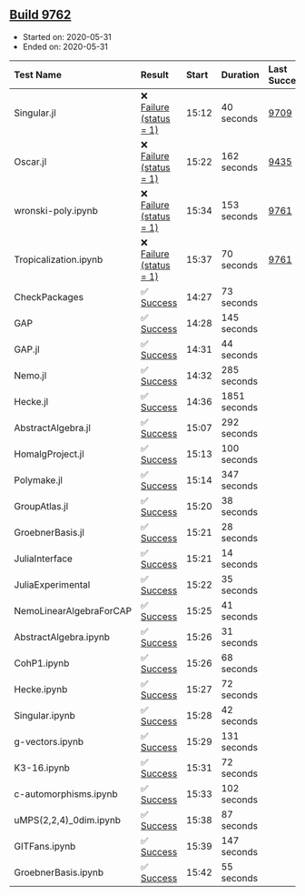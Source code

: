## [Build 9762](https://oscarci.mathematik.uni-kl.de/job/oscar/9762/)

* Started on: 2020-05-31
* Ended on: 2020-05-31

| Test Name    | Result | Start | Duration | Last Success | First Failure |
|:-------------|:-------|:------|:---------|:-------------|:--------------|
| Singular.jl | ❌ [Failure (status = 1)](https://oscarci.mathematik.uni-kl.de/job/oscar/9762/artifact/logs/build-9762/Singular.jl.log) | 15:12 | 40 seconds | [9709](https://oscarci.mathematik.uni-kl.de/job/oscar/9709/) | [9710](https://oscarci.mathematik.uni-kl.de/job/oscar/9710/) |
| Oscar.jl | ❌ [Failure (status = 1)](https://oscarci.mathematik.uni-kl.de/job/oscar/9762/artifact/logs/build-9762/Oscar.jl.log) | 15:22 | 162 seconds | [9435](https://oscarci.mathematik.uni-kl.de/job/oscar/9435/) | [9436](https://oscarci.mathematik.uni-kl.de/job/oscar/9436/) |
| wronski-poly.ipynb | ❌ [Failure (status = 1)](https://oscarci.mathematik.uni-kl.de/job/oscar/9762/artifact/logs/build-9762/wronski-poly.ipynb.log) | 15:34 | 153 seconds | [9761](https://oscarci.mathematik.uni-kl.de/job/oscar/9761/) | [9762](https://oscarci.mathematik.uni-kl.de/job/oscar/9762/) |
| Tropicalization.ipynb | ❌ [Failure (status = 1)](https://oscarci.mathematik.uni-kl.de/job/oscar/9762/artifact/logs/build-9762/Tropicalization.ipynb.log) | 15:37 | 70 seconds | [9761](https://oscarci.mathematik.uni-kl.de/job/oscar/9761/) | [9762](https://oscarci.mathematik.uni-kl.de/job/oscar/9762/) |
| CheckPackages | ✅ [Success](https://oscarci.mathematik.uni-kl.de/job/oscar/9762/artifact/logs/build-9762/CheckPackages.log) | 14:27 | 73 seconds |  |  |
| GAP | ✅ [Success](https://oscarci.mathematik.uni-kl.de/job/oscar/9762/artifact/logs/build-9762/GAP.log) | 14:28 | 145 seconds |  |  |
| GAP.jl | ✅ [Success](https://oscarci.mathematik.uni-kl.de/job/oscar/9762/artifact/logs/build-9762/GAP.jl.log) | 14:31 | 44 seconds |  |  |
| Nemo.jl | ✅ [Success](https://oscarci.mathematik.uni-kl.de/job/oscar/9762/artifact/logs/build-9762/Nemo.jl.log) | 14:32 | 285 seconds |  |  |
| Hecke.jl | ✅ [Success](https://oscarci.mathematik.uni-kl.de/job/oscar/9762/artifact/logs/build-9762/Hecke.jl.log) | 14:36 | 1851 seconds |  |  |
| AbstractAlgebra.jl | ✅ [Success](https://oscarci.mathematik.uni-kl.de/job/oscar/9762/artifact/logs/build-9762/AbstractAlgebra.jl.log) | 15:07 | 292 seconds |  |  |
| HomalgProject.jl | ✅ [Success](https://oscarci.mathematik.uni-kl.de/job/oscar/9762/artifact/logs/build-9762/HomalgProject.jl.log) | 15:13 | 100 seconds |  |  |
| Polymake.jl | ✅ [Success](https://oscarci.mathematik.uni-kl.de/job/oscar/9762/artifact/logs/build-9762/Polymake.jl.log) | 15:14 | 347 seconds |  |  |
| GroupAtlas.jl | ✅ [Success](https://oscarci.mathematik.uni-kl.de/job/oscar/9762/artifact/logs/build-9762/GroupAtlas.jl.log) | 15:20 | 38 seconds |  |  |
| GroebnerBasis.jl | ✅ [Success](https://oscarci.mathematik.uni-kl.de/job/oscar/9762/artifact/logs/build-9762/GroebnerBasis.jl.log) | 15:21 | 28 seconds |  |  |
| JuliaInterface | ✅ [Success](https://oscarci.mathematik.uni-kl.de/job/oscar/9762/artifact/logs/build-9762/JuliaInterface.log) | 15:21 | 14 seconds |  |  |
| JuliaExperimental | ✅ [Success](https://oscarci.mathematik.uni-kl.de/job/oscar/9762/artifact/logs/build-9762/JuliaExperimental.log) | 15:22 | 35 seconds |  |  |
| NemoLinearAlgebraForCAP | ✅ [Success](https://oscarci.mathematik.uni-kl.de/job/oscar/9762/artifact/logs/build-9762/NemoLinearAlgebraForCAP.log) | 15:25 | 41 seconds |  |  |
| AbstractAlgebra.ipynb | ✅ [Success](https://oscarci.mathematik.uni-kl.de/job/oscar/9762/artifact/logs/build-9762/AbstractAlgebra.ipynb.log) | 15:26 | 31 seconds |  |  |
| CohP1.ipynb | ✅ [Success](https://oscarci.mathematik.uni-kl.de/job/oscar/9762/artifact/logs/build-9762/CohP1.ipynb.log) | 15:26 | 68 seconds |  |  |
| Hecke.ipynb | ✅ [Success](https://oscarci.mathematik.uni-kl.de/job/oscar/9762/artifact/logs/build-9762/Hecke.ipynb.log) | 15:27 | 72 seconds |  |  |
| Singular.ipynb | ✅ [Success](https://oscarci.mathematik.uni-kl.de/job/oscar/9762/artifact/logs/build-9762/Singular.ipynb.log) | 15:28 | 42 seconds |  |  |
| g-vectors.ipynb | ✅ [Success](https://oscarci.mathematik.uni-kl.de/job/oscar/9762/artifact/logs/build-9762/g-vectors.ipynb.log) | 15:29 | 131 seconds |  |  |
| K3-16.ipynb | ✅ [Success](https://oscarci.mathematik.uni-kl.de/job/oscar/9762/artifact/logs/build-9762/K3-16.ipynb.log) | 15:31 | 72 seconds |  |  |
| c-automorphisms.ipynb | ✅ [Success](https://oscarci.mathematik.uni-kl.de/job/oscar/9762/artifact/logs/build-9762/c-automorphisms.ipynb.log) | 15:33 | 102 seconds |  |  |
| uMPS(2,2,4)_0dim.ipynb | ✅ [Success](https://oscarci.mathematik.uni-kl.de/job/oscar/9762/artifact/logs/build-9762/uMPS-2-2-4-_0dim.ipynb.log) | 15:38 | 87 seconds |  |  |
| GITFans.ipynb | ✅ [Success](https://oscarci.mathematik.uni-kl.de/job/oscar/9762/artifact/logs/build-9762/GITFans.ipynb.log) | 15:39 | 147 seconds |  |  |
| GroebnerBasis.ipynb | ✅ [Success](https://oscarci.mathematik.uni-kl.de/job/oscar/9762/artifact/logs/build-9762/GroebnerBasis.ipynb.log) | 15:42 | 55 seconds |  |  |
